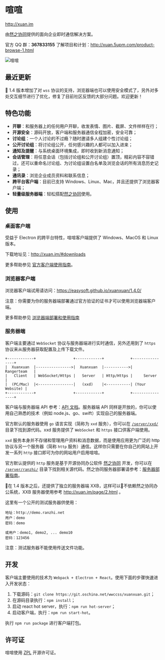 # 喧喧

http://xuan.im

由[然之协同](http://ranzhico.com)提供的面向企业即时通信解决方案。

官方 QQ 群：**367833155**
了解项目和计划：http://xuan.5upm.com/product-browse-1.html

![喧喧](http://cdn.zsite.com/data/source/x/xuanxuan/default/blank/preview-lg-min.png)

## 最近更新

🎉 1.4 版本增加了对 `wss` 协议的支持，浏览器端也可以使用安全模式了，另外对多处交互细节进行了优化，修复了目前社区反馈的大部分问题。欢迎更新！

## 特色功能

* **开聊**：和服务器上的任何用户开聊，收发表情、图片、截屏、文件样样在行；
* **开源安全**：源码开放，客户端和服务器通信全程加密，安全可靠；
* **讨论组**：一个人讨论的不过瘾？随时邀请多人组建个性讨论组；
* **公开讨论组**：将讨论组公开，任何感兴趣的人都可以加入进来；
* **通知及提醒**：与系统桌面环境集成，即时收到新消息通知；
* **会话管理**：将任意会话（包括讨论组和公开讨论组）置顶，精彩内容不容错过，还可以重命名讨论组、为讨论组设置白名单及浏览会话的所有消息历史记录；
* **通讯录**：浏览企业成员资料和联系信息；
* **跨平台客户端**：目前已支持 Windows、Linux、Mac，并且还提供了浏览器客户端；
* **轻量级服务器端**：轻松搭配[然之协同](http://ranzhico.com)使用。

## 使用

### 桌面客户端

受益于 Electron 的跨平台特性，喧喧客户端提供了 Windows、MacOS 和 Linux 版本。

下载地址见：http://xuan.im/#downloads

更多帮助参见 [官方客户端使用指南](http://xuan.im/page/1.html)。

### 浏览器客户端

浏览器客户端试用请访问：https://easysoft.github.io/xuanxuan/1.4.0/

注意：你需要为你的服务器端部署通过官方验证的证书才可以使用浏览器端客户端。

更多帮助参见 [浏览器端部署和使用指南](https://github.com/easysoft/xuanxuan/blob/master/doc/browser-usage.md)

### 服务器端

客户端主要通过 `WebSocket` 协议与服务器端进行实时通信，另外还用到了 `https` 协议来从服务器获取配置及上传下载文件。

```
+------------+                 +------------+            +----------------+
|  Xuanxuan  |---------------->|  Xuanxuan  |----------->|   Rangerteam   |
|   Client   | WebSocket/Https |   Server   | Http/Https |     Server     |
|  (PC/Mac)  |<----------------|   (xxd)    |<-----------| (Your Website) |
+------------+                 +------------+            +----------------+
```

客户端与服务器端 API 参考：[API 文档](http://xuan.im/page/3.html)。服务器端 API 同样是开放的，你可以使用自己熟悉的技术（例如 node.js、go、swift）实现自己的服务器端。

官方默认的服务器使用 `go` 语言实现（简称为 `xxd` 服务），你可以在 [`/server/xxd/`](http://git.oschina.net/wwccss/xuanxuan/blob/master/server/xxd) 目录下找到源代码。xxd 服务提供了 `WebSocket` 和 `https` 接口供客户端使用。

`xxd` 服务本身并不存储和管理用户资料和消息数据，而是使用应用更为广泛的 http 协议与另一个服务器（简称 `http` 服务）通信。这样你只需要在你自己的网站上开发一系列 `http` 接口即可为你的网站用户启用喧喧。

官方默认提供的 `http` 服务是基于开源协同办公软件 [然之协同](https://github.com/easysoft/rangerteam) 开发，你可以在 [`/server/ranzhi/`](http://git.oschina.net/wwccss/xuanxuan/blob/master/server/ranzhi) 目录下找到相关源代码。然之协同服务器部署请参考：[服务器部署指南](http://xuan.im/page/2.html)。

在 1.4 版本之后，还提供了独立的服务器端 XXB，这样可以不依赖然之协同办公系统，XXB 服务器使用参考 http://xuan.im/page/2.html 。

这里有一个公开的测试服务器供使用：

```
地址：http://demo.ranzhi.net
用户：demo
密码：demo

或用户：demo1, demo2, ... demo10
密码：123456
```

注意：测试服务器不能使用传送文件功能。

## 开发

客户端主要使用的技术为 `Webpack + Electron + React`。使用下面的步骤快速进入开发状态：

1. 下载源码：`git clone https://git.oschina.net/wwccss/xuanxuan.git`；
2. 在源码目录执行：`npm install`；
3. 启动 react hot server，执行：`npm run hot-server`；
4. 启动客户端，执行：`npm run start-hot`。

执行 `npm run package` 进行客户端打包。

## 许可证

喧喧使用 [ZPL](http://git.oschina.net/wwccss/xuanxuan/blob/master/LICENSE) 开源许可证。
